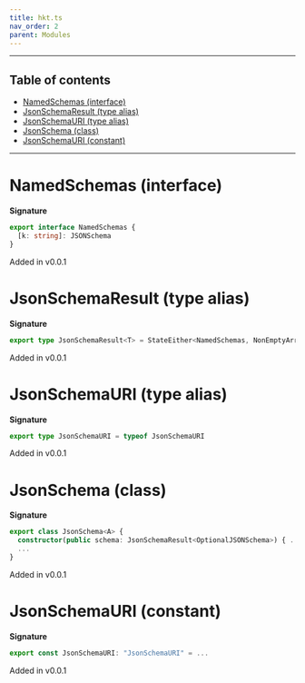 ```yaml
---
title: hkt.ts
nav_order: 2
parent: Modules
---
```


---

<h2 class="text-delta">Table of contents</h2>

- [NamedSchemas (interface)](#namedschemas-interface)
- [JsonSchemaResult (type alias)](#jsonschemaresult-type-alias)
- [JsonSchemaURI (type alias)](#jsonschemauri-type-alias)
- [JsonSchema (class)](#jsonschema-class)
- [JsonSchemaURI (constant)](#jsonschemauri-constant)

---

# NamedSchemas (interface)

**Signature**

```ts
export interface NamedSchemas {
  [k: string]: JSONSchema
}
```

Added in v0.0.1

# JsonSchemaResult (type alias)

**Signature**

```ts
export type JsonSchemaResult<T> = StateEither<NamedSchemas, NonEmptyArray<JsonSchemaError>, T>
```

Added in v0.0.1

# JsonSchemaURI (type alias)

**Signature**

```ts
export type JsonSchemaURI = typeof JsonSchemaURI
```

Added in v0.0.1

# JsonSchema (class)

**Signature**

```ts
export class JsonSchema<A> {
  constructor(public schema: JsonSchemaResult<OptionalJSONSchema>) { ... }
  ...
}
```

Added in v0.0.1

# JsonSchemaURI (constant)

**Signature**

```ts
export const JsonSchemaURI: "JsonSchemaURI" = ...
```

Added in v0.0.1
